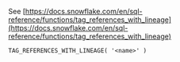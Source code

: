 See [https://docs.snowflake.com/en/sql-reference/functions/tag_references_with_lineage](https://docs.snowflake.com/en/sql-reference/functions/tag_references_with_lineage)
```
TAG_REFERENCES_WITH_LINEAGE( '<name>' )
```

